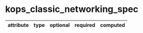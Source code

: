 # kops_classic_networking_spec

| attribute | type | optional | required | computed |
| --- | --- | --- | --- | --- |

